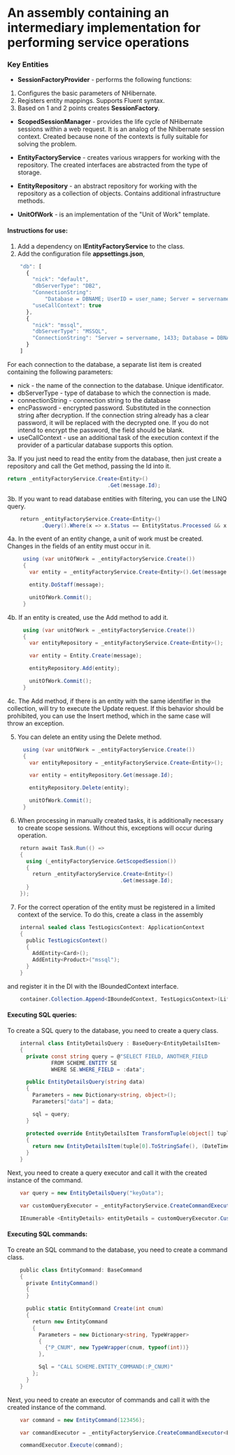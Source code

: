 # An assembly containing an intermediary implementation for performing service operations

### Key Entities

* **SessionFactoryProvider** - performs the following functions:
1. Configures the basic parameters of NHibernate.
1. Registers entity mappings. Supports Fluent syntax.
1. Based on 1 and 2 points creates **SessionFactory**.

* **ScopedSessionManager** - provides the life cycle of NHibernate sessions within a web request. It is an analog of the Nhibernate session context. Created because none of the contexts is fully suitable for solving the problem.

* **EntityFactoryService** - creates various wrappers for working with the repository. The created interfaces are abstracted from the type of storage.

* **EntityRepository** - an abstract repository for working with the repository as a collection of objects. Contains additional infrastructure methods.

* **UnitOfWork** - is an implementation of the "Unit of Work" template.

#### Instructions for use:

1. Add a dependency on **IEntityFactoryService** to the class.
2. Add the configuration file **appsettings.json**,

```javascript
    "db": [
      {
        "nick": "default",
        "dbServerType": "DB2",
        "ConnectionString": 
            "Database = DBNAME; UserID = user_name; Server = servername: 50000; CurrentSchema = SCHEME;",
        "useCallContext": true
      },
      {
        "nick": "mssql",
        "dbServerType": "MSSQL",
        "ConnectionString": "Server = servername, 1433; Database = DBNAME; User ID = user_name;"
      }
    ]
```

For each connection to the database, a separate list item is created containing the following parameters:
* nick - the name of the connection to the database. Unique identificator.
* dbServerType - type of database to which the connection is made.
* connectionString - connection string to the database
* encPassword - encrypted password. Substituted in the connection string after decryption. If the connection string already has a clear password, it will be replaced with the decrypted one. If you do not intend to encrypt the password, the field should be blank.
* useCallContext - use an additional task of the execution context if the provider of a particular database supports this option.

3a. If you just need to read the entity from the database, then just create a repository and call the Get method, passing the Id into it.

```csharp
return _entityFactoryService.Create<Entity>()
                                .Get(message.Id);
```

3b. If you want to read database entities with filtering, you can use the LINQ query.

```csharp
    return _entityFactoryService.Create<Entity>()
           .Query().Where(x => x.Status == EntityStatus.Processed && x.UpdateDate < DateTime.Today);
```

4a. In the event of an entity change, a unit of work must be created. Changes in the fields of an entity must occur in it.

```csharp
     using (var unitOfWork = _entityFactoryService.Create())
     {
       var entity = _entityFactoryService.Create<Entity>().Get(message.Id);

       entity.DoStaff(message);

       unitOfWork.Commit();
     }
```

4b. If an entity is created, use the Add method to add it.

```csharp
     using (var unitOfWork = _entityFactoryService.Create())
     {
       var entityRepository = _entityFactoryService.Create<Entity>();

       var entity = Entity.Create(message);

       entityRepository.Add(entity);

       unitOfWork.Commit();
     }
```

4c. The Add method, if there is an entity with the same identifier in the collection, will try to execute the Update request. If this behavior should be prohibited, you can use the Insert method, which in the same case will throw an exception.

5. You can delete an entity using the Delete method.

```csharp
     using (var unitOfWork = _entityFactoryService.Create())
     {
       var entityRepository = _entityFactoryService.Create<Entity>();

       var entity = entityRepository.Get(message.Id);

       entityRepository.Delete(entity);

       unitOfWork.Commit();
     }
```

6. When processing in manually created tasks, it is additionally necessary to create scope sessions. Without this, exceptions will occur during operation.

```csharp
    return await Task.Run(() =>
    {
      using (_entityFactoryService.GetScopedSession())
      {
        return _entityFactoryService.Create<Entity>()
                                    .Get(message.Id);
      }
    });
```

7. For the correct operation of the entity must be registered in a limited context of the service. To do this, create a class in the assembly

```csharp
    internal sealed class TestLogicsContext: ApplicationContext
    {
      public TestLogicsContext()
      {
        AddEntity<Card>();
        AddEntity<Product>("mssql");
      }
    }
```

and register it in the DI with the IBoundedContext interface.

```csharp
    container.Collection.Append<IBoundedContext, TestLogicsContext>(Lifestyle.Singleton);
```

#### Executing SQL queries:

To create a SQL query to the database, you need to create a query class.

```csharp
    internal class EntityDetailsQuery : BaseQuery<EntityDetailsItem>
    {
      private const string query = @"SELECT FIELD, ANOTHER_FIELD
              FROM SCHEME.ENTITY SE
              WHERE SE.WHERE_FIELD = :data";

      public EntityDetailsQuery(string data)
      {
        Parameters = new Dictionary<string, object>();
        Parameters["data"] = data;

        sql = query;
      }

      protected override EntityDetailsItem TransformTuple(object[] tuple, string[] aliases)
      {
        return new EntityDetailsItem(tuple[0].ToStringSafe(), (DateTime?)tuple[1]);
      }
    }
```

Next, you need to create a query executor and call it with the created instance of the command.

```csharp
    var query = new EntityDetailsQuery("keyData");

    var customQueryExecutor = _entityFactoryService.CreateCommandExecutor<EntityDetails>();

    IEnumerable <EntityDetails> entityDetails = customQueryExecutor.CustomQuery(query);
```

#### Executing SQL commands:

To create an SQL command to the database, you need to create a command class.

```csharp
    public class EntityCommand: BaseCommand
    {
      private EntityCommand()
      {
      }

      public static EntityCommand Create(int cnum)
      {
        return new EntityCommand
        {
          Parameters = new Dictionary<string, TypeWrapper>
          {
            {"P_CNUM", new TypeWrapper(cnum, typeof(int))}
          },

          Sql = "CALL SCHEME.ENTITY_COMMAND(:P_CNUM)"
        };
      }
    }
```

Next, you need to create an executor of commands and call it with the created instance of the command.

```csharp
    var command = new EntityCommand(123456);

    var commandExecutor = _entityFactoryService.CreateCommandExecutor<EntityCommand>();

    commandExecutor.Execute(command);
```
